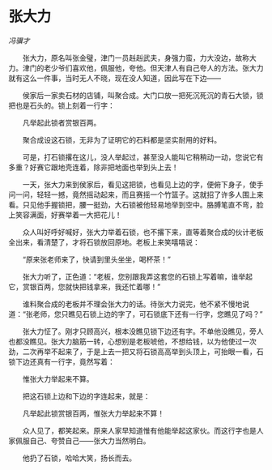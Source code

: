 # 张大力

*冯骥才*

　　张大力，原名叫张金璧，津门一员赳赳武夫，身强力蛮，力大没边，故称大力。津门的老少爷们喜欢他，佩服他，夸他。但天津人有自己夸人的方法。张大力就有这么一件事，当时无人不晓，现在没人知道，因此写在下边——

　　侯家后一家卖石材的店铺，叫聚合成。大门口放一把死沉死沉的青石大锁，锁把也是石头的。锁上刻着一行字：

　　凡举起此锁者赏银百两。

　　聚合成设这石锁，无非为了证明它的石料都是坚实耐用的好料。

　　可是，打石锁撂在这儿，没人举起过，甚至没人能叫它稍稍动一动，您说它有多重？好赛它跟地壳连着，除非把地面也举到头上去！

　　一天，张大力来到侯家后，看见这把锁，也看见上边的字，便俯下身子，使手问一问，轻轻一撼，竟然摇动起来，而且赛摇一个竹篮子。这就招了许多人围上来看。只见他手握锁把，腰一挺劲，大石锁被他轻易地举到空中。胳膊笔直不弯，脸上笑容满面，好赛举着一大把花儿！

　　众人叫好呼好喊好，张大力举着石锁，也不撂下来，直等着聚合成的伙计老板全出来，看清楚了，才将石锁放回原地。老板上来笑嘻嘻说：

　　“原来张老师来了，快请到里头坐坐，喝杯茶！”

　　张大力听了，正色道：“老板，您别跟我弄这套您的石锁上写着嘛，谁举起它，赏银百两，您就快把钱拿来，我还忙着哪！”

　　谁料聚合成的老板并不理会张大力的话。待张大力说完，他不紧不慢地说道：“张老师，您只瞧见石锁上边的字了，可石锁底下还有一行字，您瞧见了吗？”

　　张大力怔了。刚才只顾高兴，根本没瞧见锁下边还有字。不单他没瞧见，旁人也都没瞧见。张大力脑筋一转，心想别是老板唬他，不想给钱，以为他使过一次劲，二次再举不起来了，于是上去一把又将石锁高高举到头顶上，可抬眼一看，石锁下边还真有一行字，竟然写着：

　　惟张大力举起来不算。

　　把这石锁上边和下边的字连起来，就是：

　　凡举起此锁赏银百两，惟张大力举起来不算！

　　众人见了，都笑起来。原来人家早知道惟有他能举起这家伙。而这行字也是人家佩服自己、夸赞自己——张大力当然明白。

　　他扔了石锁，哈哈大笑，扬长而去。